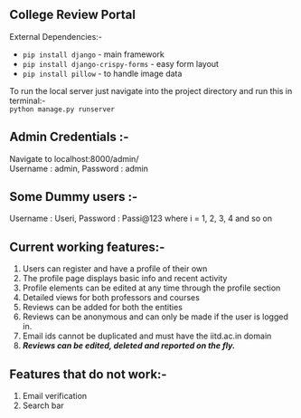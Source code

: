 ## College Review Portal
External Dependencies:-  

 - `pip install django` - main framework  
 - `pip install django-crispy-forms` - easy form layout  
 - `pip install pillow` - to handle image data  

To run the local server just navigate into the project directory and run this in terminal:-  
`python manage.py runserver` 

## Admin Credentials :-  
Navigate to localhost:8000/admin/  
Username : admin, Password : admin  

## Some Dummy users :-
Username : Useri, Password : Passi@123     where i = 1, 2, 3, 4 and so on

## Current working features:-  

 1. Users can register and have a profile of their own  
 2. The profile page displays basic info and recent activity  
 3. Profile elements can be edited at any time through the profile section  
 4. Detailed views for both professors and courses  
 5. Reviews can be added for both the entities  
 6. Reviews can be anonymous and can only be made if the user is logged in.  
 7. Email ids cannot be duplicated and must have the iitd.ac.in domain
 8. ***Reviews can be edited, deleted and reported on the fly.***

## Features that do not work:-  
 1. Email verification    
 2. Search bar  

